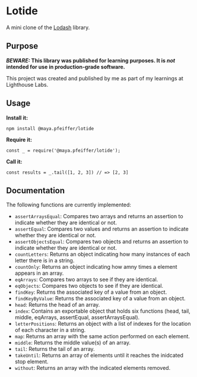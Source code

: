 # Lotide

A mini clone of the [Lodash](https://lodash.com) library.

## Purpose

**_BEWARE:_ This library was published for learning purposes. It is _not_ intended for use in production-grade software.**

This project was created and published by me as part of my learnings at Lighthouse Labs. 

## Usage

**Install it:**

`npm install @maya.pfeiffer/lotide`

**Require it:**

`const _ = require('@maya.pfeiffer/lotide');`

**Call it:**

`const results = _.tail([1, 2, 3]) // => [2, 3]`

## Documentation

The following functions are currently implemented:

* `assertArraysEqual`: Compares two arrays and returns an assertion to indicate       whether they are identical or not.
* `assertEqual`: Compares two values and returns an assertion to indicate       whether they are identical or not.
* `assertObjectsEqual`: Compares two objects and returns an assertion to indicate    whether they are identical or not.
* `countLetters`: Returns an object indicating how many instances of each letter there is in a string.
* `countOnly`: Returns an object indicating how amny times a element appears in an array.
* `eqArrays`: Compares two arrays to see if they are identical.
* `eqObjects`: Compares two objects to see if they are identical.
* `findKey`: Returns the associated key of a value from an object.
* `findKeyByValue`: Returns the associated key of a value from an object.
* `head`: Returns the head of an array.
* `index`: Contains an exportable object that holds six functions (head, tail, middle, eqArrays, assertEqual, assertArraysEqual).
* `letterPositions`: Returns an object with a list of indexes for the location of each character in a string.
* `map`: Returns an array with the same action performed on each element.
* `middle`: Returns the middle value(s) of an array.
* `tail`: Returns the tail of an array.
* `takeUntil`: Returns an array of elements until it reaches the inidcated stop element.
* `without`: Returns an array with the indicated elements removed.